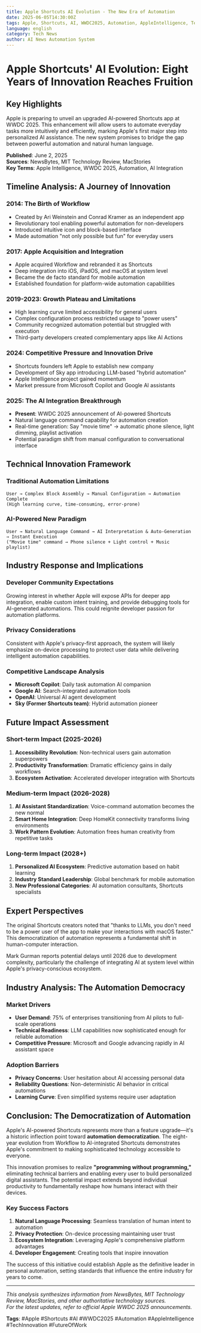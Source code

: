 ```yaml
---
title: Apple Shortcuts AI Evolution - The New Era of Automation  
date: 2025-06-05T14:30:00Z
tags: Apple, Shortcuts, AI, WWDC2025, Automation, AppleIntelligence, TechInnovation
language: english
category: Tech News
author: AI News Automation System
---
```


# Apple Shortcuts' AI Evolution: Eight Years of Innovation Reaches Fruition

## Key Highlights

Apple is preparing to unveil an upgraded AI-powered Shortcuts app at WWDC 2025. This enhancement will allow users to automate everyday tasks more intuitively and efficiently, marking Apple's first major step into personalized AI assistance. The new system promises to bridge the gap between powerful automation and natural human language.

**Published**: June 2, 2025  
**Sources**: NewsBytes, MIT Technology Review, MacStories  
**Key Terms**: Apple Intelligence, WWDC 2025, Automation, AI Integration

## Timeline Analysis: A Journey of Innovation

### **2014**: The Birth of Workflow
- Created by Ari Weinstein and Conrad Kramer as an independent app
- Revolutionary tool enabling powerful automation for non-developers
- Introduced intuitive icon and block-based interface
- Made automation "not only possible but fun" for everyday users

### **2017**: Apple Acquisition and Integration
- Apple acquired Workflow and rebranded it as Shortcuts
- Deep integration into iOS, iPadOS, and macOS at system level
- Became the de facto standard for mobile automation
- Established foundation for platform-wide automation capabilities

### **2019-2023**: Growth Plateau and Limitations
- High learning curve limited accessibility for general users
- Complex configuration process restricted usage to "power users"
- Community recognized automation potential but struggled with execution
- Third-party developers created complementary apps like AI Actions

### **2024**: Competitive Pressure and Innovation Drive
- Shortcuts founders left Apple to establish new company
- Development of Sky app introducing LLM-based "hybrid automation"
- Apple Intelligence project gained momentum
- Market pressure from Microsoft Copilot and Google AI assistants

### **2025**: The AI Integration Breakthrough
- **Present**: WWDC 2025 announcement of AI-powered Shortcuts
- Natural language command capability for automation creation
- Real-time generation: Say "movie time" → automatic phone silence, light dimming, playlist activation
- Potential paradigm shift from manual configuration to conversational interface

## Technical Innovation Framework

### Traditional Automation Limitations
```
User → Complex Block Assembly → Manual Configuration → Automation Complete
(High learning curve, time-consuming, error-prone)
```

### AI-Powered New Paradigm
```
User → Natural Language Command → AI Interpretation & Auto-Generation → Instant Execution
("Movie time" command → Phone silence + Light control + Music playlist)
```

## Industry Response and Implications

### Developer Community Expectations
Growing interest in whether Apple will expose APIs for deeper app integration, enable custom intent training, and provide debugging tools for AI-generated automations. This could reignite developer passion for automation platforms.

### Privacy Considerations
Consistent with Apple's privacy-first approach, the system will likely emphasize on-device processing to protect user data while delivering intelligent automation capabilities.

### Competitive Landscape Analysis
- **Microsoft Copilot**: Daily task automation AI companion
- **Google AI**: Search-integrated automation tools  
- **OpenAI**: Universal AI agent development
- **Sky (Former Shortcuts team)**: Hybrid automation pioneer

## Future Impact Assessment

### Short-term Impact (2025-2026)
1. **Accessibility Revolution**: Non-technical users gain automation superpowers
2. **Productivity Transformation**: Dramatic efficiency gains in daily workflows
3. **Ecosystem Activation**: Accelerated developer integration with Shortcuts

### Medium-term Impact (2026-2028)
1. **AI Assistant Standardization**: Voice-command automation becomes the new normal
2. **Smart Home Integration**: Deep HomeKit connectivity transforms living environments
3. **Work Pattern Evolution**: Automation frees human creativity from repetitive tasks

### Long-term Impact (2028+)
1. **Personalized AI Ecosystem**: Predictive automation based on habit learning
2. **Industry Standard Leadership**: Global benchmark for mobile automation
3. **New Professional Categories**: AI automation consultants, Shortcuts specialists

## Expert Perspectives

The original Shortcuts creators noted that "thanks to LLMs, you don't need to be a power user of the app to make your interactions with macOS faster." This democratization of automation represents a fundamental shift in human-computer interaction.

Mark Gurman reports potential delays until 2026 due to development complexity, particularly the challenge of integrating AI at system level within Apple's privacy-conscious ecosystem.

## Industry Analysis: The Automation Democracy

### Market Drivers
- **User Demand**: 75% of enterprises transitioning from AI pilots to full-scale operations
- **Technical Readiness**: LLM capabilities now sophisticated enough for reliable automation
- **Competitive Pressure**: Microsoft and Google advancing rapidly in AI assistant space

### Adoption Barriers
- **Privacy Concerns**: User hesitation about AI accessing personal data
- **Reliability Questions**: Non-deterministic AI behavior in critical automations  
- **Learning Curve**: Even simplified systems require user adaptation

## Conclusion: The Democratization of Automation

Apple's AI-powered Shortcuts represents more than a feature upgrade—it's a historic inflection point toward **automation democratization**. The eight-year evolution from Workflow to AI-integrated Shortcuts demonstrates Apple's commitment to making sophisticated technology accessible to everyone.

This innovation promises to realize **"programming without programming,"** eliminating technical barriers and enabling every user to build personalized digital assistants. The potential impact extends beyond individual productivity to fundamentally reshape how humans interact with their devices.

### Key Success Factors
1. **Natural Language Processing**: Seamless translation of human intent to automation
2. **Privacy Protection**: On-device processing maintaining user trust
3. **Ecosystem Integration**: Leveraging Apple's comprehensive platform advantages
4. **Developer Engagement**: Creating tools that inspire innovation

The success of this initiative could establish Apple as the definitive leader in personal automation, setting standards that influence the entire industry for years to come.

---

*This analysis synthesizes information from NewsBytes, MIT Technology Review, MacStories, and other authoritative technology sources.*  
*For the latest updates, refer to official Apple WWDC 2025 announcements.*

**Tags**: #Apple #Shortcuts #AI #WWDC2025 #Automation #AppleIntelligence #TechInnovation #FutureOfWork